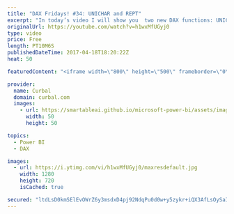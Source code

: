 ```yaml
---
title: "DAX Fridays! #34: UNICHAR and REPT"
excerpt: "In today’s video I will show you  two new DAX functions: UNICHAR and REPT  UNICHAR DAX function allows you to display unicode symbols in Power BI and Excel.   REPT allows you to repeat text using DAX.  With both functions you can create a star rating visualization among other cool things.  Chris Web"
originalUrl: https://youtube.com/watch?v=h1wxMfUGyj0
type: video
price: Free
length: PT10M6S
publishedDateTime: 2017-04-18T18:20:22Z
heat: 50

featuredContent: "<iframe width=\"800\" height=\"500\" frameborder=\"0\" src=\"https://www.youtube.com/embed/h1wxMfUGyj0\" allow=\"accelerometer; autoplay; encrypted-media; gyroscope; picture-in-picture\" allowfullscreen></iframe>"

provider:
  name: Curbal
  domain: curbal.com
  images:
    - url: https://smartableai.github.io/microsoft-power-bi/assets/images/organizations/curbal.com-50x50.jpg
      width: 50
      height: 50

topics:
  - Power BI
  - DAX

images:
  - url: https://i.ytimg.com/vi/h1wxMfUGyj0/maxresdefault.jpg
    width: 1280
    height: 720
    isCached: true

secured: "ltdLsD0kmSElEvOWrZ6y3msdxD4pj92NdqPu0d0w+y5zykr+iQX3AfLsOySaIBg8j3vWtgjtkElmFMvcalCo4lQkO+/gTpg7uoAre9Vv865U3nd8Yoe938BUMGyAFq6SP4yV38N6MIwt687nNnd3SjmeDHMzLpD13kZr1wufV+znGTQF1AQVgJXawSVHqxfXbgDhRhwBJ3DXBYlz+F2yP6oAv2EQaUVXvDp5KtqDomw/2eQCrle4DGcpXmJziWv5rV7byy1CcawhCzoAHGxCihJFNeh+5fK2ZgyR5mA+CrYe+wjMioEpub6LGj6nzCEbHMSJKARoqy9mOF9SpGxQxykjaaJdWC5luBqxLEMpy0iVQgs/vxZa+uBUosmzvcTLXJ+9o38Uqjem9t6IuWx8lX2R5HDGC3vQwOQ5DH4xGIg=;lvnOhwSBW+wmQmP6FTI0fw=="
---
```


